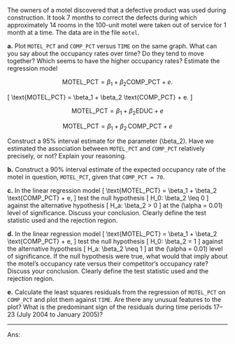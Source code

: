 The owners of a motel discovered that a defective product was used during construction. It took 7 months to correct the defects during which approximately 14 rooms in the 100-unit motel were taken out of service for 1 month at a time. The data are in the file `motel`.

**a.** Plot `MOTEL_PCT` and `COMP_PCT` versus `TIME` on the same graph. What can you say about the occupancy rates over time? Do they tend to move together? Which seems to have the higher occupancy rates? Estimate the regression model 

$$
\ \text {MOTEL_PCT} = \beta_1 + \beta_2 \text{COMP_PCT} + e.\
$$

\[
\text{MOTEL\_PCT} = \beta_1 + \beta_2 \text{COMP\_PCT} + e.
\]



$$
\ \text{MOTEL_PCT} = \beta_1 + \beta_2 \text{EDUC} + e \  
$$

$$
\mathrm{MOTEL\_PCT} = \beta_1 + \beta_2 \,\mathrm{COMP\_PCT} + e
$$





Construct a 95% interval estimate for the parameter \(\beta_2\). Have we estimated the association between `MOTEL_PCT` and `COMP_PCT` relatively precisely, or not? Explain your reasoning.

**b.** Construct a 90% interval estimate of the expected occupancy rate of the motel in question, `MOTEL_PCT`, given that `COMP_PCT = 70`.

**c.** In the linear regression model 
\[
\text{MOTEL\_PCT} = \beta_1 + \beta_2 \text{COMP\_PCT} + e,
\]
test the null hypothesis 
\[
H_0: \beta_2 \leq 0
\]
against the alternative hypothesis 
\[
H_a: \beta_2 > 0
\]
at the \(\alpha = 0.01\) level of significance. Discuss your conclusion. Clearly define the test statistic used and the rejection region.

**d.** In the linear regression model 
\[
\text{MOTEL\_PCT} = \beta_1 + \beta_2 \text{COMP\_PCT} + e,
\]
test the null hypothesis 
\[
H_0: \beta_2 = 1
\]
against the alternative hypothesis 
\[
H_a: \beta_2 \neq 1
\]
at the \(\alpha = 0.01\) level of significance. If the null hypothesis were true, what would that imply about the motel’s occupancy rate versus their competitor’s occupancy rate? Discuss your conclusion. Clearly define the test statistic used and the rejection region.

**e.** Calculate the least squares residuals from the regression of `MOTEL_PCT` on `COMP_PCT` and plot them against `TIME`. Are there any unusual features to the plot? What is the predominant sign of the residuals during time periods 17–23 (July 2004 to January 2005)?

---

Ans:
